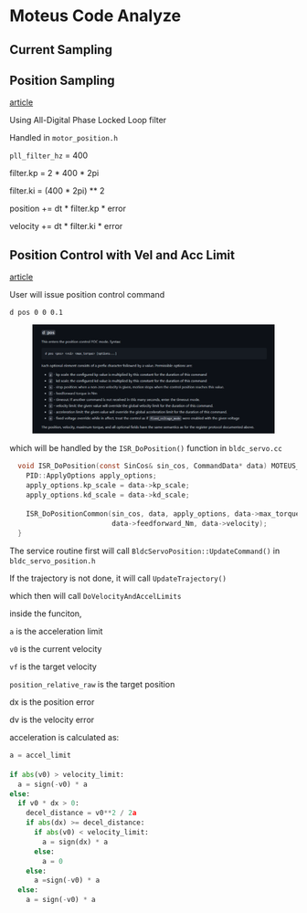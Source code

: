 # Moteus Code Analyze

## Current Sampling





## Position Sampling

[article](https://jpieper.com/2021/05/10/filtering-encoder-values-in-moteus/)

Using All-Digital Phase Locked Loop filter



Handled in `motor_position.h`

`pll_filter_hz` = 400



filter.kp = 2 \* 400 \* 2pi

filter.ki = (400 \* 2pi) \*\* 2



position += dt \* filter.kp \* error

velocity += dt \* filter.ki \* error



## Position Control with Vel and Acc Limit

[article](https://jpieper.com/2022/04/08/velocity-and-acceleration-limited-trajectories/)

User will issue position control command

```
d pos 0 0 0.1
```

<figure><img src="../.gitbook/assets/image.png" alt=""><figcaption></figcaption></figure>

which will be handled by the `ISR_DoPosition()` function in `bldc_servo.cc`

```c
  void ISR_DoPosition(const SinCos& sin_cos, CommandData* data) MOTEUS_CCM_ATTRIBUTE {
    PID::ApplyOptions apply_options;
    apply_options.kp_scale = data->kp_scale;
    apply_options.kd_scale = data->kd_scale;

    ISR_DoPositionCommon(sin_cos, data, apply_options, data->max_torque_Nm,
                         data->feedforward_Nm, data->velocity);
  }
```



The service routine first will call `BldcServoPosition::UpdateCommand()` in `bldc_servo_position.h`



If the trajectory is not done, it will call `UpdateTrajectory()`

which then will call `DoVelocityAndAccelLimits`



inside the funciton,

`a` is the acceleration limit

`v0` is the current velocity

`vf` is the target velocity

`position_relative_raw` is the target position

dx is the position error

dv is the velocity error

acceleration is calculated as:

```python
a = accel_limit

if abs(v0) > velocity_limit:
  a = sign(-v0) * a
else:
  if v0 * dx > 0:
    decel_distance = v0**2 / 2a
    if abs(dx) >= decel_distance:
      if abs(v0) < velocity_limit:
        a = sign(dx) * a
      else:
        a = 0
    else:
      a =sign(-v0) * a
  else:
    a = sign(-v0) * a

```

